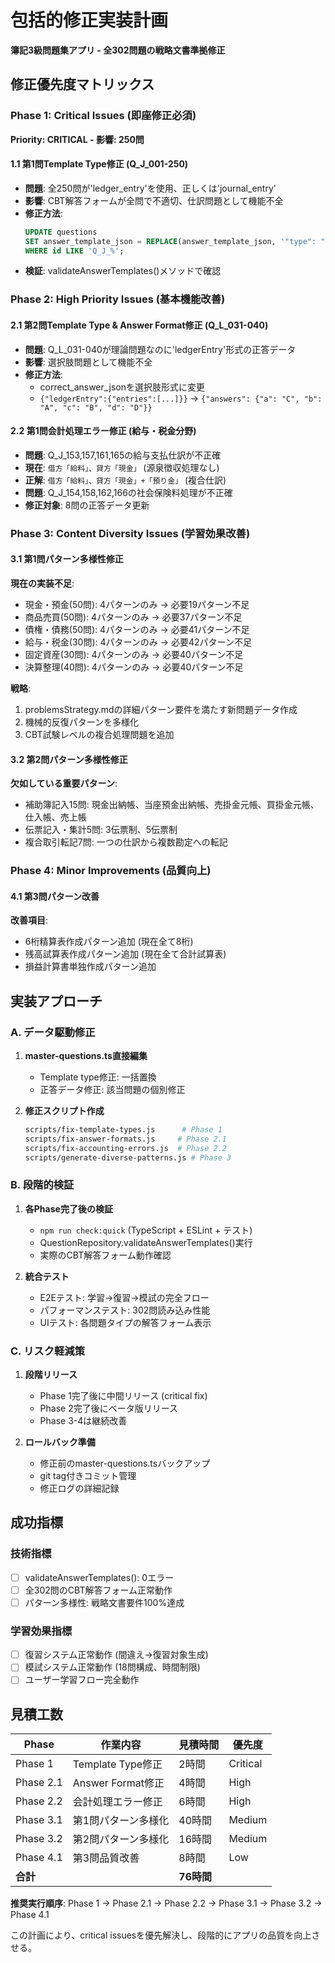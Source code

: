 # 包括的修正実装計画
**簿記3級問題集アプリ - 全302問題の戦略文書準拠修正**

## 修正優先度マトリックス

### Phase 1: Critical Issues (即座修正必須)
**Priority: CRITICAL - 影響: 250問**

#### 1.1 第1問Template Type修正 (Q_J_001-250)
- **問題**: 全250問が'ledger_entry'を使用、正しくは'journal_entry'
- **影響**: CBT解答フォームが全問で不適切、仕訳問題として機能不全
- **修正方法**: 
  ```sql
  UPDATE questions 
  SET answer_template_json = REPLACE(answer_template_json, '"type": "ledger_entry"', '"type": "journal_entry"')
  WHERE id LIKE 'Q_J_%';
  ```
- **検証**: validateAnswerTemplates()メソッドで確認

### Phase 2: High Priority Issues (基本機能改善)

#### 2.1 第2問Template Type & Answer Format修正 (Q_L_031-040)
- **問題**: Q_L_031-040が理論問題なのに'ledgerEntry'形式の正答データ
- **影響**: 選択肢問題として機能不全
- **修正方法**: 
  - correct_answer_jsonを選択肢形式に変更
  - `{"ledgerEntry":{"entries":[...]}}` → `{"answers": {"a": "C", "b": "A", "c": "B", "d": "D"}}`

#### 2.2 第1問会計処理エラー修正 (給与・税金分野)
- **問題**: Q_J_153,157,161,165の給与支払仕訳が不正確
- **現在**: `借方「給料」、貸方「現金」` (源泉徴収処理なし)
- **正解**: `借方「給料」、貸方「現金」+「預り金」` (複合仕訳)
- **問題**: Q_J_154,158,162,166の社会保険料処理が不正確
- **修正対象**: 8問の正答データ更新

### Phase 3: Content Diversity Issues (学習効果改善)

#### 3.1 第1問パターン多様性修正
**現在の実装不足**:
- 現金・預金(50問): 4パターンのみ → 必要19パターン不足
- 商品売買(50問): 4パターンのみ → 必要37パターン不足  
- 債権・債務(50問): 4パターンのみ → 必要41パターン不足
- 給与・税金(30問): 4パターンのみ → 必要42パターン不足
- 固定資産(30問): 4パターンのみ → 必要40パターン不足
- 決算整理(40問): 4パターンのみ → 必要40パターン不足

**戦略**:
1. problemsStrategy.mdの詳細パターン要件を満たす新問題データ作成
2. 機械的反復パターンを多様化
3. CBT試験レベルの複合処理問題を追加

#### 3.2 第2問パターン多様性修正
**欠如している重要パターン**:
- 補助簿記入15問: 現金出納帳、当座預金出納帳、売掛金元帳、買掛金元帳、仕入帳、売上帳
- 伝票記入・集計5問: 3伝票制、5伝票制
- 複合取引転記7問: 一つの仕訳から複数勘定への転記

### Phase 4: Minor Improvements (品質向上)

#### 4.1 第3問パターン改善
**改善項目**:
- 6桁精算表作成パターン追加 (現在全て8桁)
- 残高試算表作成パターン追加 (現在全て合計試算表)  
- 損益計算書単独作成パターン追加

## 実装アプローチ

### A. データ駆動修正
1. **master-questions.ts直接編集**
   - Template type修正: 一括置換
   - 正答データ修正: 該当問題の個別修正

2. **修正スクリプト作成**
   ```bash
   scripts/fix-template-types.js      # Phase 1
   scripts/fix-answer-formats.js     # Phase 2.1  
   scripts/fix-accounting-errors.js  # Phase 2.2
   scripts/generate-diverse-patterns.js # Phase 3
   ```

### B. 段階的検証
1. **各Phase完了後の検証**
   - `npm run check:quick` (TypeScript + ESLint + テスト)
   - QuestionRepository.validateAnswerTemplates()実行
   - 実際のCBT解答フォーム動作確認

2. **統合テスト**
   - E2Eテスト: 学習→復習→模試の完全フロー
   - パフォーマンステスト: 302問読み込み性能
   - UIテスト: 各問題タイプの解答フォーム表示

### C. リスク軽減策
1. **段階リリース**
   - Phase 1完了後に中間リリース (critical fix)
   - Phase 2完了後にベータ版リリース
   - Phase 3-4は継続改善

2. **ロールバック準備**
   - 修正前のmaster-questions.tsバックアップ
   - git tag付きコミット管理
   - 修正ログの詳細記録

## 成功指標

### 技術指標
- [ ] validateAnswerTemplates(): 0エラー
- [ ] 全302問のCBT解答フォーム正常動作
- [ ] パターン多様性: 戦略文書要件100%達成

### 学習効果指標  
- [ ] 復習システム正常動作 (間違え→復習対象生成)
- [ ] 模試システム正常動作 (18問構成、時間制限)
- [ ] ユーザー学習フロー完全動作

## 見積工数

| Phase | 作業内容 | 見積時間 | 優先度 |
|-------|---------|---------|--------|
| Phase 1 | Template Type修正 | 2時間 | Critical |
| Phase 2.1 | Answer Format修正 | 4時間 | High |
| Phase 2.2 | 会計処理エラー修正 | 6時間 | High | 
| Phase 3.1 | 第1問パターン多様化 | 40時間 | Medium |
| Phase 3.2 | 第2問パターン多様化 | 16時間 | Medium |
| Phase 4.1 | 第3問品質改善 | 8時間 | Low |
| **合計** | | **76時間** | |

**推奨実行順序**: Phase 1 → Phase 2.1 → Phase 2.2 → Phase 3.1 → Phase 3.2 → Phase 4.1

この計画により、critical issuesを優先解決し、段階的にアプリの品質を向上させる。